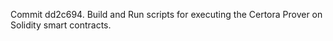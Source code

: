 Commit dd2c694.                    Build and Run scripts for executing the Certora Prover on Solidity smart contracts.